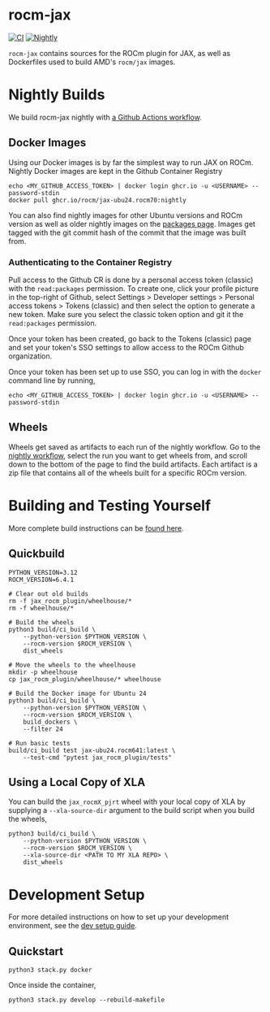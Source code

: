 # rocm-jax

[![CI](https://github.com/ROCm/rocm-jax/actions/workflows/ci.yml/badge.svg?branch=master&event=push)](https://github.com/ROCm/rocm-jax/actions/workflows/ci.yml)
[![Nightly](https://github.com/ROCm/rocm-jax/actions/workflows/nightly.yml/badge.svg)](https://github.com/ROCm/rocm-jax/actions/workflows/nightly.yml)

`rocm-jax` contains sources for the ROCm plugin for JAX, as well as Dockerfiles used to build AMD's `rocm/jax` images.


# Nightly Builds

We build rocm-jax nightly with [a Github Actions workflow](https://github.com/ROCm/rocm-jax/actions/workflows/nightly.yml).

## Docker Images

Using our Docker images is by far the simplest way to run JAX on ROCm.
Nightly Docker images are kept in the Github Container Registry

```shell
echo <MY_GITHUB_ACCESS_TOKEN> | docker login ghcr.io -u <USERNAME> --password-stdin
docker pull ghcr.io/rocm/jax-ubu24.rocm70:nightly
```

You can also find nightly images for other Ubuntu versions and ROCm version as well as older nightly images on the [packages page](https://github.com/orgs/ROCm/packages?repo_name=rocm-jax). Images get tagged with the git commit hash of the commit that the image was built from.

### Authenticating to the Container Registry

Pull access to the Github CR is done by a personal access token (classic) with the `read:packages` permission. To create one, click your profile picture in the top-right of Github, select Settings > Developer settings > Personal access tokens > Tokens (classic) and then select the option to generate a new token. Make sure you select the classic token option and git it the `read:packages` permission.

Once your token has been created, go back to the Tokens (classic) page and set your token's SSO settings to allow access to the ROCm Github organization.

Once your token has been set up to use SSO, you can log in with the `docker` command line by running,

```shell
echo <MY_GITHUB_ACCESS_TOKEN> | docker login ghcr.io -u <USERNAME> --password-stdin
```

## Wheels

Wheels get saved as artifacts to each run of the nightly workflow. Go to the [nightly workflow](https://github.com/ROCm/rocm-jax/actions/workflows/nightly.yml), select the run you want to get wheels from, and scroll down to the bottom of the page to find the build artifacts. Each artifact is a zip file that contains all of the wheels built for a specific ROCm version.


# Building and Testing Yourself

More complete build instructions can be [found here](BUILDING.md).

## Quickbuild

```shell
PYTHON_VERSION=3.12
ROCM_VERSION=6.4.1

# Clear out old builds
rm -f jax_rocm_plugin/wheelhouse/*
rm -f wheelhouse/*

# Build the wheels
python3 build/ci_build \
    --python-version $PYTHON_VERSION \
    --rocm-version $ROCM_VERSION \
    dist_wheels

# Move the wheels to the wheelhouse
mkdir -p wheelhouse
cp jax_rocm_plugin/wheelhouse/* wheelhouse

# Build the Docker image for Ubuntu 24
python3 build/ci_build \
    --python-version $PYTHON_VERSION \
    --rocm-version $ROCM_VERSION \
    build_dockers \
    --filter 24

# Run basic tests
build/ci_build test jax-ubu24.rocm641:latest \
    --test-cmd "pytest jax_rocm_plugin/tests"
```

## Using a Local Copy of XLA

You can build the `jax_rocmX_pjrt` wheel with your local copy of XLA by
supplying a `--xla-source-dir` argument to the build script when you build
the wheels,
```shell
python3 build/ci_build \
    --python-version $PYTHON_VERSION \
    --rocm-version $ROCM_VERSION \
    --xla-source-dir <PATH TO MY XLA REPO> \
    dist_wheels
```

# Development Setup

For more detailed instructions on how to set up your development environment,
see the [dev setup guide](DEVSETUP.md).

## Quickstart

```shell
python3 stack.py docker
```

Once inside the container,
```shell
python3 stack.py develop --rebuild-makefile
```

